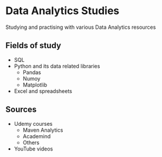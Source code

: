 # Data Analytics Studies

Studying and practising with various Data Analytics resources

## Fields of study
* SQL
* Python and its data related libraries
    * Pandas
    * Numoy
    * Matplotlib
* Excel and spreadsheets

## Sources
* Udemy courses
    * Maven Analytics
    * Academind
    * Others
* YouTube videos
